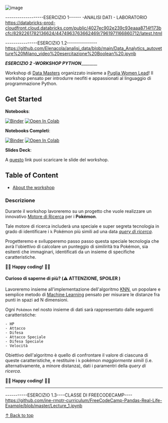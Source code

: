 ![image](https://user-images.githubusercontent.com/79009772/210550000-d215307e-ff11-47ae-bfd5-099a982bd060.png)


-------------------ESERCIZIO 1------
-ANALISI DATI - LABORATORIO
https://databricks-prod-cloudfront.cloud.databricks.com/public/4027ec902e239c93eaaa8714f173bcfc/8292261782136624/4474963763662469/7961971166860712/latest.html

----------------ESERCIZIO 1.2---------------
https://github.com/Elenacola/analisi_data/blob/main/Data_Analytics_autovetture%20Milano_video%20esercitazione%20Boolean%20.ipynb



_________________ESERCIZIO 2 -WORKSHOP PYTHON_________________________

Workshop di [Data Masters](https://datamasters.it) organizzato insieme a [Puglia Women Lead](https://www.instagram.com/pugliawomenlead)! Il workshop pensato per introdurre neofiti e appassionati al linguaggio di programmazione Python.

## Get Started

**Notebooks**: 

[![Binder](https://mybinder.org/badge_logo.svg)](https://mybinder.org/v2/gh/Datamasters-it/Gotta-Check-Them-All/main?labpath=analisi_dati_roba_da_donne.ipynb)
[![Open In Colab](https://colab.research.google.com/assets/colab-badge.svg) ](https://colab.research.google.com/drive/1_bXDGJ_EVK2xfCopshYVO6IQx0dKbus0?usp=sharing)

**Notebooks Completi**: 

[![Binder](https://mybinder.org/badge_logo.svg)](https://mybinder.org/v2/gh/Datamasters-it/Gotta-Check-Them-All/main?labpath=Live_Coding_FULL.ipynb)
[![Open In Colab](https://colab.research.google.com/assets/colab-badge.svg)](https://colab.research.google.com/github/Datamasters-it/Gotta-Check-Them-All/blob/main/Live_Coding_FULL.ipynb)

**Slides Deck**: 

A [questo](https://frankhood-my.sharepoint.com/:p:/g/personal/info_frankhood_onmicrosoft_com/EbyiMCYaRrpCnOg9scMTxIUBkbpjT2wed3ESDo1ulOd8vw?e=87VPTP) link puoi scaricare le slide del workshop.

## Table of Content

- [About the workshop](#descr) 


### <a name="descr">Descrizione</a>

Durante il workshop lavoreremo su un progetto che vuole realizzare un innovativo [Motore di Ricerca](https://it.wikipedia.org/wiki/Motore_di_ricerca) per i **Pokémon**.

Tale motore di ricerca includerà una speciale e super segreta tecnologia in grado di identificare i `k` Pokémon più simili ad una data [_query di ricerca_](https://it.wikipedia.org/wiki/Information_retrieval).

Progetteremo e svilupperemo passo passo questa speciale tecnologia che avrà l'obiettivo di calcolare un punteggio di similirità tra Pokémon, sia esitenti che immaginari, identificati da un insieme di specifiche caratteristiche. 

🧑‍💻 **Happy coding!** 👩‍💻

#### Curioso di saperne di più? (⚠️  ATTENZIONE, SPOILER )

Lavoreremo insieme all'implementazione dell'algoritmo [KNN](https://it.wikipedia.org/wiki/K-nearest_neighbors), un popolare e semplice metodo di [Machine Learning](https://it.wikipedia.org/wiki/Apprendimento_automatico) pensato per misurare le distanze fra punti in spazi ad N dimensioni. 

Ogni `Pokémon` nel nosto insieme di dati sarà rappresentato dalle seguenti caratteristiche:

```
- HP
- Attacco
- Difesa
- Attacco Speciale
- Difesa Speciale
- Velocità
```

Obiettivo dell'algoritmo è quello di confrontare il valore di ciascuna di queste caratteristiche, e restituire i `k` pokémon _maggiormente simili_ (i.e. alternativamente, a minore distanza), dati i paramentri della _query di ricerca_.

🧑‍💻 **Happy coding!** 👩‍💻
_________________________________________________________________________________

-----------ESERCIZIO 1.3----CLASSE DI FREECODECAMP----
https://github.com/ine-rmotr-curriculum/FreeCodeCamp-Pandas-Real-Life-Example/blob/master/Lecture_1.ipynb

[↑ Back to top](#table-of-content)
